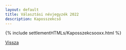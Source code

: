 ```yaml
---
layout: default
title: Választási névjegyzék 2022
description: Kaposszekcső
---
```


{% include settlementHTMLs/Kaposszekcsooxx.html %}

[Vissza](./)